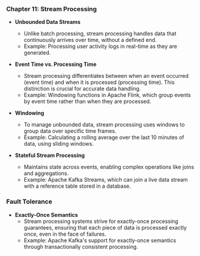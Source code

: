 ### Chapter 11: Stream Processing

- **Unbounded Data Streams**
  - Unlike batch processing, stream processing handles data that continuously arrives over time, without a defined end.
  - Example: Processing user activity logs in real-time as they are generated.

- **Event Time vs. Processing Time**
  - Stream processing differentiates between when an event occurred (event time) and when it is processed (processing time). This distinction is crucial for accurate data handling.
  - Example: Windowing functions in Apache Flink, which group events by event time rather than when they are processed.

- **Windowing**
  - To manage unbounded data, stream processing uses windows to group data over specific time frames.
  - Example: Calculating a rolling average over the last 10 minutes of data, using sliding windows.

- **Stateful Stream Processing**
  - Maintains state across events, enabling complex operations like joins and aggregations.
  - Example: Apache Kafka Streams, which can join a live data stream with a reference table stored in a database.

### Fault Tolerance

- **Exactly-Once Semantics**
  - Stream processing systems strive for exactly-once processing guarantees, ensuring that each piece of data is processed exactly once, even in the face of failures.
  - Example: Apache Kafka's support for exactly-once semantics through transactionally consistent processing.